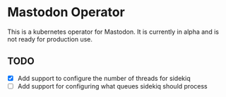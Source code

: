 # Mastodon Operator

This is a kubernetes operator for Mastodon. It is currently in alpha and is not ready for production use.

## TODO

- [x] Add support to configure the number of threads for sidekiq
- [ ] Add support for configuring what queues sidekiq should process